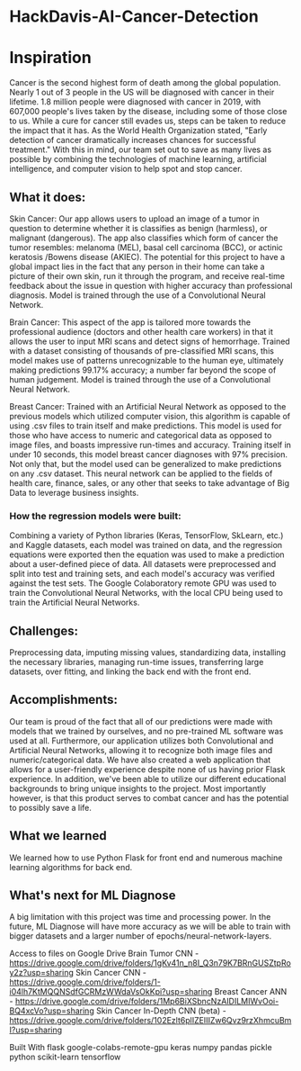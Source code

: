 # HackDavis-AI-Cancer-Detection

# Inspiration
Cancer is the second highest form of death among the global population. Nearly 1 out of 3 people in the US will be diagnosed with cancer in their lifetime. 1.8 million people were diagnosed with cancer in 2019, with 607,000 people's lives taken by the disease, including some of those close to us. While a cure for cancer still evades us, steps can be taken to reduce the impact that it has. As the World Health Organization stated, "Early detection of cancer dramatically increases chances for successful treatment." With this in mind, our team set out to save as many lives as possible by combining the technologies of machine learning, artificial intelligence, and computer vision to help spot and stop cancer.

## What it does:
Skin Cancer: Our app allows users to upload an image of a tumor in question to determine whether it is classifies as benign (harmless), or malignant (dangerous). The app also classifies which form of cancer the tumor resembles: melanoma (MEL), basal cell carcinoma (BCC), or actinic keratosis /Bowens disease (AKIEC). The potential for this project to have a global impact lies in the fact that any person in their home can take a picture of their own skin, run it through the program, and receive real-time feedback about the issue in question with higher accuracy than professional diagnosis. Model is trained through the use of a Convolutional Neural Network.

Brain Cancer: This aspect of the app is tailored more towards the professional audience (doctors and other health care workers) in that it allows the user to input MRI scans and detect signs of hemorrhage. Trained with a dataset consisting of thousands of pre-classified MRI scans, this model makes use of patterns unrecognizable to the human eye, ultimately making predictions 99.17% accuracy; a number far beyond the scope of human judgement. Model is trained through the use of a Convolutional Neural Network.

Breast Cancer: Trained with an Artificial Neural Network as opposed to the previous models which utilized computer vision, this algorithm is capable of using .csv files to train itself and make predictions. This model is used for those who have access to numeric and categorical data as opposed to image files, and boasts impressive run-times and accuracy. Training itself in under 10 seconds, this model breast cancer diagnoses with 97% precision. Not only that, but the model used can be generalized to make predictions on any .csv dataset. This neural network can be applied to the fields of health care, finance, sales, or any other that seeks to take advantage of Big Data to leverage business insights.

### How the regression models were built:
Combining a variety of Python libraries (Keras, TensorFlow, SkLearn, etc.) and Kaggle datasets, each model was trained on data, and the regression equations were exported then the equation was used to make a prediction about a user-defined piece of data. All datasets were preprocessed and split into test and training sets, and each model's accuracy was verified against the test sets. The Google Colaboratory remote GPU was used to train the Convolutional Neural Networks, with the local CPU being used to train the Artificial Neural Networks.

## Challenges:
Preprocessing data, imputing missing values, standardizing data, installing the necessary libraries, managing run-time issues, transferring large datasets, over fitting, and linking the back end with the front end.

## Accomplishments:
Our team is proud of the fact that all of our predictions were made with models that we trained by ourselves, and no pre-trained ML software was used at all. Furthermore, our application utilizes both Convolutional and Artificial Neural Networks, allowing it to recognize both image files and numeric/categorical data. We have also created a web application that allows for a user-friendly experience despite none of us having prior Flask experience. In addition, we've been able to utilize our different educational backgrounds to bring unique insights to the project. Most importantly however, is that this product serves to combat cancer and has the potential to possibly save a life.

## What we learned
We learned how to use Python Flask for front end and numerous machine learning algorithms for back end.

## What's next for ML Diagnose
A big limitation with this project was time and processing power. In the future, ML Diagnose will have more accuracy as we will be able to train with bigger datasets and a larger number of epochs/neural-network-layers.

Access to files on Google Drive
Brain Tumor CNN - https://drive.google.com/drive/folders/1gKv41n_n8I_Q3n79K7BRnGUSZtpRoy2z?usp=sharing
Skin Cancer CNN - https://drive.google.com/drive/folders/1-i04lh7KtMQQNSdfGCRMzWWdaVsOkKpi?usp=sharing
Breast Cancer ANN - https://drive.google.com/drive/folders/1Mp6BiXSbncNzAIDILMIWvOoi-BQ4xcVo?usp=sharing
Skin Cancer In-Depth CNN (beta) - https://drive.google.com/drive/folders/102Ezlt6plIZEIIIZw6Qvz9rzXhmcuBmI?usp=sharing

Built With
flask
google-colabs-remote-gpu
keras
numpy
pandas
pickle
python
scikit-learn
tensorflow
